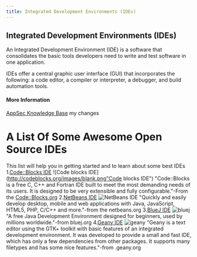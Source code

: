 ```yaml
---
title: Integrated Development Environments (IDEs)
---
```

## Integrated Development Environments (IDEs) 

An Integrated Development Environment (IDE) is a software that consolidates the basic tools developers need to write and test software in one application.

IDEs offer a central graphic user interface (GUI) that incorporates the following: a code editor, a compiler or interpreter, a debugger, and build automation tools.

#### More Information
[AppSec Knowledge Base](https://www.veracode.com/security/integrated-development-environments)
my changes

# A List Of Some Awesome Open Source IDEs
This list will help you in getting started and to learn about some best IDEs
1.[Code::Blocks IDE](http://codeblocks.org)
![Code blocks IDE](http://codeblocks.org/images/blank.png"Code blocks IDE")
"Code::Blocks is a free C, C++ and Fortran IDE built to meet the most demanding needs of its users. It is designed to be very extensible and fully configurable."-From the [Code::Blocks.org](http://codeblocks.org)
2.[NetBeans IDE](https://netbeans.org/)
![NetBeans IDE](https://netbeans.org/images_www/v7/design/logo_netbeans_red.png)
"Quickly and easily develop desktop, mobile and web applications
with Java, JavaScript, HTML5, PHP, C/C++ and more."-from the netbeans.org
3.[BlueJ IDE](https://bluej.org/)
![bluej](https://bluej.org/blueroom-logo.png)
"A free Java Development Environment designed for beginners, used by millions worldwide."-from bluej.org
4.[Geany IDE](https://geany.org/)
![geany](https://www.geany.org/images/geany.png)
"Geany is a text editor using the GTK+ toolkit with basic features of an integrated development environment. It was developed to provide a small and fast IDE, which has only a few dependencies from other packages. It supports many filetypes and has some nice features."-from .geany.org

